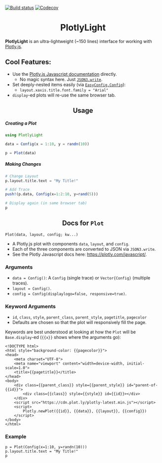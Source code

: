 [![Build status](https://github.com/joshday/PlotlyLight.jl/workflows/CI/badge.svg)](https://github.com/joshday/PlotlyLight.jl/actions?query=workflow%3ACI+branch%3Amaster)
[![Codecov](https://codecov.io/gh/joshday/PlotlyLight.jl/branch/master/graph/badge.svg)](https://codecov.io/gh/joshday/PlotlyLight.jl)


<h1 align="center">PlotlyLight</h1>

**PlotlyLight** is an ultra-lightweight (~150 lines) interface for working with [Plotly.js](https://plotly.com/javascript/).

## Cool Features:

- Use the [Plotly.js Javascript documentation](https://plotly.com/javascript/) directly.
    - No magic syntax here.  Just [`JSON3.write`](https://github.com/quinnj/JSON3.jl).
- Set deeply-nested items easily (via [`EasyConfig.Config`](https://github.com/joshday/EasyConfig.jl)):
    - `layout.xaxis.title.font.family = "Arial"`
- `display`-ed plots will re-use the same browser tab.


<h2 align="center">Usage</h2>

##### Creating a Plot

```julia
using PlotlyLight

data = Config(x = 1:10, y = randn(10))

p = Plot(data)
```

##### Making Changes

```julia
# Change Layout
p.layout.title.text = "My Title!"

# Add Trace
push!(p.data, Config(x=1:2:10, y=rand(5)))

# Display again (in same browser tab)
p
```

<h2 align="center">Docs for <code>Plot</code></h2>

    Plot(data, layout, config; kw...)

- A Plotly.js plot with components `data`, `layout`, and `config`.
- Each of the three components are converted to JSON via `JSON3.write`.
- See the Plotly Javascript docs here: https://plotly.com/javascript/.

### Arguments
- `data = Config()`: A `Config` (single trace) or `Vector{Config}` (multiple traces).
- `layout = Config()`.
- `config = Config(displaylogo=false, responsive=true)`.

### Keyword Arguments

- `id`, `class`, `style`, `parent_class`, `parent_style`, `pagetitle`, `pagecolor`
- Defaults are chosen so that the plot will responsively fill the page.

Keywords are best understood at looking at how the `Plot` will be `Base.display`-ed (`{{x}}` shows where the arguments go):

    <!DOCTYPE html>
    <html style="background-color: {{pagecolor}}">
    <head>
        <meta charset="UTF-8">
        <meta name="viewport" content="width=device-width, initial-scale=1.0">
        <title>{{pagetitle}}</title>
    </head>
    <body>
        <div class={{parent_class}} style={{parent_style}} id="parent-of-{{id}}">
            <div class={{class}} style={{style}} id={{id}}></div>
        </div>
        <script src="https://cdn.plot.ly/plotly-latest.min.js"></script>
        <script>
            Plotly.newPlot({{id}}, {{data}}, {{layout}}, {{config}})
        </script>
    </body>
    </html>

### Example

    p = Plot(Config(x=1:10, y=randn(10)))
    p.layout.title.text = "My Title!"
    p
